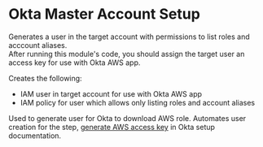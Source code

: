 # Okta Master Account Setup

Generates a user in the target account with permissions to list roles and acccount aliases.  
After running this module's code, you should assign the target user an access key for use with Okta AWS app. 

Creates the following: 
* IAM user in target account for use with Okta AWS app
* IAM policy for user which allows only listing roles and account aliases

Used to generate user for Okta to download AWS role. Automates user creation for the step, [generate AWS access key](https://saml-doc.okta.com/SAML_Docs/How-to-Configure-SAML-2.0-for-Amazon-Web-Service#A-step3) in Okta setup documentation.  
